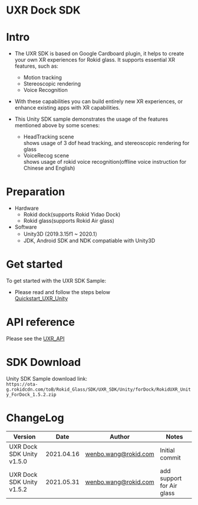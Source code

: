 
# UXR Dock SDK

# Intro
* The UXR SDK is based on Google Cardboard plugin, it helps to create your own XR experiences for Rokid glass. It supports
essential XR features, such as:

    * Motion tracking
    * Stereoscopic rendering
    * Voice Recognition

* With these capabilities you can build entirely new XR experiences, or enhance
existing apps with XR capabilities.

* This Unity SDK sample demonstrates the usage of the features mentioned above by some scenes:
     * HeadTracking scene  
   shows usage of 3 dof head tracking, and stereoscopic rendering for glass
     * VoiceRecog scene  
   shows usage of rokid voice recognition(offline voice instruction for Chinese and English)

# Preparation
  * Hardware
    *  Rokid dock(supports Rokid Yidao Dock)
    *  Rokid glass(supports Rokid Air glass)
  * Software
    *  Unity3D (2019.3.15f1 ~ 2020.1）
    *  JDK, Android SDK and NDK compatiable with Unity3D

# Get started

To get started with the UXR SDK Sample:

* Please read and follow the steps below  
 [Quickstart\_UXR\_Unity](./Quickstart_UXR_Unity_EN.md) 


# API reference

Please see the [UXR\_API](./UXR_API_EN.md)


# SDK Download
Unity SDK Sample download link:  
``https://ota-g.rokidcdn.com/toB/Rokid_Glass/SDK/UXR_SDK/Unity/forDock/RokidUXR_Unity_ForDock_1.5.2.zip``


# ChangeLog

| Version                      | Date       | Author               | Notes                       |
| --------                     | ---------- | -------------------- | --------------------------- |
| UXR Dock SDK Unity v1.5.0    | 2021.04.16 | wenbo.wang@rokid.com | Initial commit              |
| UXR Dock SDK Unity v1.5.2    | 2021.05.31 | wenbo.wang@rokid.com | add support for Air glass   |





